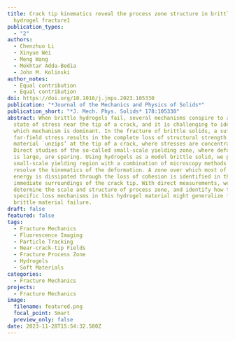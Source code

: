 ```yaml
---
title: Crack tip kinematics reveal the process zone structure in brittle
  hydrogel fracture1
publication_types:
  - "2"
authors:
  - Chenzhuo Li
  - Xinyue Wei
  - Meng Wang
  - Mokhtar Adda-Bedia
  - John M. Kolinski
author_notes:
  - Equal contribution
  - Equal contribution
doi: https://doi.org/10.1016/j.jmps.2023.105330
publication: "*Journal of the Mechanics and Physics of Solids*"
publication_short: "*J. Mech. Phys. Solids* 178:105330"
abstract: When brittle hydrogels fail, several mechanisms conspire to alter the
  state of stress near the tip of a crack, and it is challenging to identify
  which mechanism is dominant. In the fracture of brittle solids, a sufficient
  far-field stress results in the complete loss of structural strength as the
  material `unzips’ at the tip of a crack, where stresses are concentrated.
  Direct studies of the so-called small-scale yielding zone, where deformation
  is large, are sparing. Using hydrogels as a model brittle solid, we probe the
  small-scale yielding region with a combination of microscopy methods that
  resolve the kinematics of the deformation. A zone over which most of the
  energy is dissipated through the loss of cohesion is identified in the
  immediate surroundings of the crack tip. With direct measurements, we
  determine the scale and structure of process zone, and identify how the
  specific loss mechanisms in this hydrogel material might generalize for
  brittle material failure.
draft: false
featured: false
tags:
  - Fracture Mechanics
  - Fluorescence Imaging
  - Particle Tracking
  - Near-crack-tip Fields
  - Fracture Process Zone
  - Hydrogels
  - Soft Materials
categories:
  - Fracture Mechanics
projects:
  - Fracture Mechanics
image:
  filename: featured.png
  focal_point: Smart
  preview_only: false
date: 2023-11-28T15:54:32.580Z
---
```

